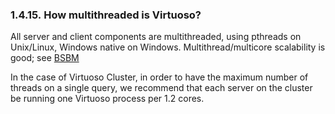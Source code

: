 <div id="virtuosofaq15" class="section">

<div class="titlepage">

<div>

<div>

### 1.4.15. How multithreaded is Virtuoso?

</div>

</div>

</div>

All server and client components are multithreaded, using pthreads on
Unix/Linux, Windows native on Windows. Multithread/multicore scalability
is good; see <a href="http://www.openlinksw.com/weblog/oerling/?id=1409"
class="ulink" target="_top">BSBM</a>

In the case of Virtuoso Cluster, in order to have the maximum number of
threads on a single query, we recommend that each server on the cluster
be running one Virtuoso process per 1.2 cores.

</div>
